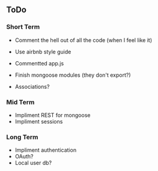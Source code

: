 ## ToDo

### Short Term
- Comment the hell out of all the code (when I feel like it)
 - Use airbnb style guide
  - Commentted app.js

- Finish mongoose modules (they don't export?)
 - Associations?

### Mid Term
- Impliment REST for mongoose
- Impliment sessions

### Long Term
- Impliment authentication
 - OAuth?
 - Local user db?